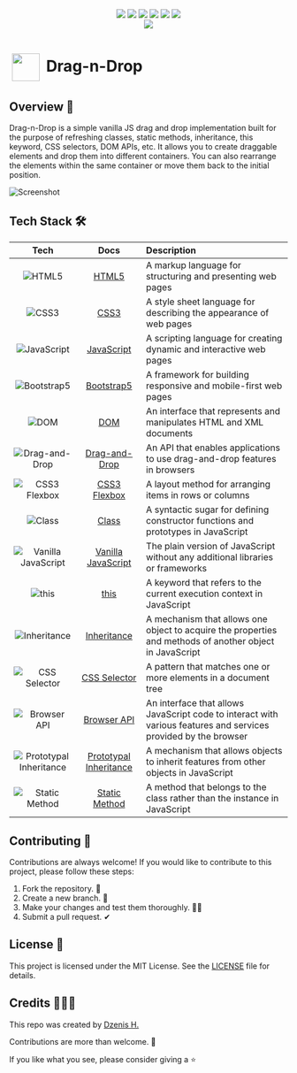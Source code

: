 ##
<p align="center">
<img src="https://img.shields.io/github/repo-size/dzenis-h/drag-n-drop"/>
<img src="https://img.shields.io/github/contributors/dzenis-h/drag-n-drop"/>
<img src="https://img.shields.io/github/stars/dzenis-h/drag-n-drop?style=social"/>
<img src="https://img.shields.io/github/forks/dzenis-h/drag-n-drop?style=social"/>
<a href="https://www.linkedin.com/in/dzenis-h/"><img src="https://img.shields.io/badge/-Follow-blue?style=social&logo=linkedin"/></a>
<a href="https://github.com/dzenis-h"><img src="https://img.shields.io/badge/-Follow-black?style=social&logo=github"/></a>
<br>
<img src="https://stackoverflow.com/users/flair/8146571.png?theme=dark&showIcon=true&showName=true&showBadges=true&showRep=true&showPosts=true&stackApps=true"/>
</p>

#  <img src="https://raw.githubusercontent.com/dzenis-h/bigga-video-player/main/img/favicon.ico" width="50" height="50" style="padding: 5px; vertical-align: middle;"> Drag-n-Drop

## Overview 👀

Drag-n-Drop is a simple vanilla JS drag and drop implementation built for the purpose of refreshing classes, static methods, inheritance, this keyword, CSS selectors, DOM APIs, etc. It allows you to create draggable elements and drop them into different containers. You can also rearrange the elements within the same container or move them back to the initial position.

![Screenshot](https://blogs.articulate.com/rapid-elearning/wp-content/uploads/sites/7/2016/07/drag-drop-350.png)

## Tech Stack 🛠️

| Tech | Docs | Description |
| :---: | :---: | :--- |
| ![HTML5](https://img.shields.io/badge/-HTML5-E34F26?logo=html5&logoColor=white&style=flat) | [HTML5](https://developer.mozilla.org/en-US/docs/Web/Guide/HTML/HTML5) | A markup language for structuring and presenting web pages |
| ![CSS3](https://img.shields.io/badge/-CSS3-1572B6?logo=css3&logoColor=white&style=flat) | [CSS3](https://developer.mozilla.org/en-US/docs/Web/CSS) | A style sheet language for describing the appearance of web pages |
| ![JavaScript](https://img.shields.io/badge/-JavaScript-F7DF1E?logo=javascript&logoColor=black&style=flat) | [JavaScript](https://developer.mozilla.org/en-US/docs/Web/JavaScript) | A scripting language for creating dynamic and interactive web pages |
| ![Bootstrap5](https://img.shields.io/badge/-Bootstrap5-7952B3?logo=bootstrap&logoColor=white&style=flat) | [Bootstrap5](https://getbootstrap.com/docs/5.0/getting-started/introduction/) | A framework for building responsive and mobile-first web pages |
| ![DOM](https://img.shields.io/badge/-DOM-0088CC?logo=w3c&logoColor=white&style=flat) | [DOM](https://developer.mozilla.org/en-US/docs/Web/API/Document_Object_Model) | An interface that represents and manipulates HTML and XML documents |
| ![Drag-and-Drop](https://img.shields.io/badge/-Drag--and--Drop-FFC107?logo=html5&logoColor=black&style=flat) | [Drag-and-Drop](https://developer.mozilla.org/en-US/docs/Web/API/HTML_Drag_and_Drop_API) | An API that enables applications to use drag-and-drop features in browsers |
| ![CSS3 Flexbox](https://img.shields.io/badge/-CSS3%20Flexbox-1572B6?logo=css3&logoColor=white&style=flat) | [CSS3 Flexbox](https://developer.mozilla.org/en-US/docs/Learn/CSS/CSS_layout/Flexbox) | A layout method for arranging items in rows or columns |
| ![Class](https://img.shields.io/badge/-Class-F7DF1E?logo=javascript&logoColor=black&style=flat) | [Class](https://developer.mozilla.org/en-US/docs/Web/JavaScript/Reference/Classes) | A syntactic sugar for defining constructor functions and prototypes in JavaScript |
| ![Vanilla JavaScript](https://img.shields.io/badge/-Vanilla%20JavaScript-F7DF1E?logo=javascript&logoColor=black&style=flat) | [Vanilla JavaScript](https://developer.mozilla.org/en-US/docs/Web/JavaScript) | The plain version of JavaScript without any additional libraries or frameworks |
| ![this](https://img.shields.io/badge/-this-F7DF1E?logo=javascript&logoColor=black&style=flat) | [this](https://developer.mozilla.org/en-US/docs/Web/JavaScript/Reference/Operators/this) | A keyword that refers to the current execution context in JavaScript |
| ![Inheritance](https://img.shields.io/badge/-Inheritance-F7DF1E?logo=javascript&logoColor=black&style=flat) | [Inheritance](https://developer.mozilla.org/en-US/docs/Learn/JavaScript/Objects/Inheritance) | A mechanism that allows one object to acquire the properties and methods of another object in JavaScript |
| ![CSS Selector](https://img.shields.io/badge/-CSS%20Selector-1572B6?logo=css3&logoColor=white&style=flat) | [CSS Selector](https://developer.mozilla.org/en-US/docs/Web/CSS/CSS_Selectors) | A pattern that matches one or more elements in a document tree |
| ![Browser API](https://img.shields.io/badge/-Browser%20API-0088CC?logo=w3c&logoColor=white&style=flat) | [Browser API](https://developer.mozilla.org/en-US/docs/Learn/JavaScript/Client-side_web_APIs/Introduction) | An interface that allows JavaScript code to interact with various features and services provided by the browser |
| ![Prototypal Inheritance](https://img.shields.io/badge/-Prototypal%20Inheritance-F7DF1E?logo=javascript&logoColor=black&style=flat) | [Prototypal Inheritance](https://developer.mozilla.org/en-US/docs/Learn/JavaScript/Objects/Object_prototypes) | A mechanism that allows objects to inherit features from other objects in JavaScript |
| ![Static Method](https://img.shields.io/badge/-Static%20Method-F7DF1E?logo=javascript&logoColor=black&style=flat) | [Static Method](https://developer.mozilla.org/en-US/docs/Web/JavaScript/Reference/Classes/static) | A method that belongs to the class rather than the instance in JavaScript |

## Contributing 🙌

Contributions are always welcome! If you would like to contribute to this project, please follow these steps:
1. Fork the repository. 🍴
2. Create a new branch. 🌵
3. Make your changes and test them thoroughly. 👨‍💻
4. Submit a pull request. ✔

## License 📑

This project is licensed under the MIT License. See the [LICENSE](https://docs.google.com/document/d/11WK7tVoTFRMcWCuGZQCRWxEsDUEJ_6ArtfV-NjWcBCU/edit?usp=sharing) file for details.

## Credits 👨🏻‍💻

This repo was created by [Dzenis H.](https://dzenis.tech)

Contributions are more than welcome. 🫡

If you like what you see, please consider giving a ⭐️
